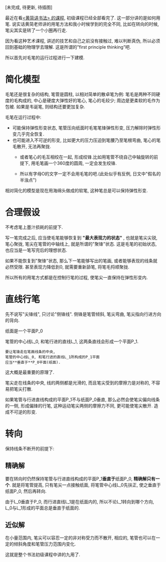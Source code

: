 <!--
.. title: 毛笔字简单研究(0)
.. slug: brush-pen-research-0
.. date: 2018-1-5 22:00:06 UTC+08:00
.. tags:
.. category:
.. link:
.. description:
.. type: text
-->
[未完成, 待更新, 待插图]

最近在看[<黄简讲书法> 的课程](https://www.youtube.com/playlist?list=PL54cajc78e_S8g1Ow2r3epz9GfDLu6iKT), 初级课程已经全部看完了. 这一部分讲的是如何用笔. 说实话黄简老师讲的用笔方法和我小时候学到的完全不同, 比如在转向的时候, 笔尖其实是转了一个小圈再行走.

因为看这种艺术课程, 讲述的技艺和自己之前没有接触过, 难以判断真伪, 所以必须回到基础的物理学去理解. 这是所谓的”first principle thinking”吧.

所以首先对毛笔的运行过程进行一下建模.

<!-- TEASER_END -->
# 简化模型

毛笔还是很复杂的结构, 笔管是圆柱, 以相对简单的散卓笔为例: 笔毛是两种不同硬度的毛构成的, 中心是硬度大弹性好的笔心, 笔心的毛较少; 周边是更柔软的毛作为包被. 如果是韦诞笔, 则结构还要更加复杂.

毛笔在运行过程中:

* 可能保持弹性形变状态, 笔管压向纸面时毛笔笔锋弹性形变, 压力解除时弹性形变几乎完全恢复.
* 也可能进入不可逆的形变, 比如更大的压力压迫到笔腰乃至笔根弯曲, 笔心的笔毛散开, 无法再聚拢.
  * 或者笔心的毛互相绞在一起, 形成绞锋.比如用笔管不绕自己中轴旋转的前提下, 用毛笔画一个360度的圆周, 一定会发生绞锋.

  * 所以有字母O的文字一定不会用毛笔的吧.(此处似乎有反例, 日文中"假名的半浊点")

相对简化的模型是现在用海绵头做成的软笔, 这种笔总是可以保持弹性形变.

# 合理假设

不考虑笔上墨汁损耗的前提下.

写一笔完成之后, 应当使毛笔能够恢复到 __"最大表现力的状态"__ , 也就是笔尖尖锐, 笔心聚拢, 笔尖在笔管的中轴线上, 就是所谓的"聚锋"状态. 这是毛笔的初始状态, 也应当是一笔写完后的理想状态.

如果不能恢复到"聚锋"状态, 那么下一笔能够写出的笔画, 或者能够表现的线条就必然受限. 甚至表现力降低到0, 就需要重新舔笔, 将笔毛捋顺聚拢.

所以所有的用笔方式都是在控制行笔的过程, 使笔尖一直保持在弹性形变内.

# 直线行笔

先不说写"尖锋线", 只讨论"侧锋线". 侧锋是笔管倾斜, 笔尖弯曲, 笔尖指向行进方向的背向.

纸面是一个平面P_0

笔管的中心线L_0, 和笔行进的直线L_1, 这两条直线会形成一个平面P_1.

    要让笔锋走在笔画线条的中央,
    笔管的中心线L_0, 和笔行进的直线L_1所构成的P_1平面
    应当**垂直于**P_0平面(纸面).

这大概是最重要的原理了.

笔尖走在线条的中央, 线的两侧都是光滑的, 而且笔尖受到的摩擦力是对称的, 不容易把笔尖打散.

如果笔管与行进直线构成的平面P_1不与纸面P_0垂直, 那么必然会使笔尖偏向线条的一侧, 形成偏锋的行笔, 这种运动笔尖两侧的摩擦力不同, 更可能使笔尖散开. 造成不可逆的形变.

# 转向
保持线条不断开的前提下:

## 精确解

要在转向时仍然保持笔管与行进直线构成的平面P_1**垂直于**纸面P_0, **精确解只有一个**. 就是将笔管提高, 只有笔尖一点接触纸面, 将笔管中心线L_0先扶正, 使之垂直于纸面P_0, 然后再转向.

由于L_0垂直于P_0, 而行进直线L_1是在纸面内的, 所以不论L_1转向到哪个方向, L_0与L_1形成的平面总是垂直于纸面的.

## 近似解

在小量范围内, 笔尖可以容忍一定的非对称受力而不散开, 相应的, 笔管也可以在一定的倾斜角度和笔管压力范围内变化.

这就是整个书法初级课程中讲的九用了.
